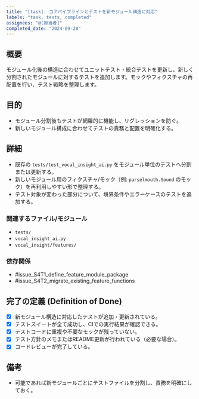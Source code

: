 ```yaml
---
title: "[task]: コアパイプラインとテストを新モジュール構造に対応"
labels: "task, tests, completed"
assignees: "@[担当者]"
completed_date: "2024-09-28"
---
```


## 概要

モジュール化後の構造に合わせてユニットテスト・統合テストを更新し、新しく分割されたモジュールに対するテストを追加します。モックやフィクスチャの再配置を行い、テスト戦略を整理します。

## 目的

- モジュール分割後もテストが網羅的に機能し、リグレッションを防ぐ。
- 新しいモジュール構成に合わせてテストの責務と配置を明確化する。

## 詳細

- 既存の `tests/test_vocal_insight_ai.py` をモジュール単位のテストへ分割または更新する。
- 新しいモジュール用のフィクスチャ/モック（例: `parselmouth.Sound` のモック）を再利用しやすい形で整理する。
- テスト対象が変わった部分について、境界条件やエラーケースのテストを追加する。

### 関連するファイル/モジュール

- `tests/`
- `vocal_insight_ai.py`
- `vocal_insight/features/`

### 依存関係

- #issue_S4T1_define_feature_module_package
- #issue_S4T2_migrate_existing_feature_functions

## 完了の定義 (Definition of Done)

- [x] 新モジュール構造に対応したテストが追加・更新されている。
- [x] テストスイートが全て成功し、CIでの実行結果が確認できる。
- [x] テストコードに重複や不要なモックが残っていない。
- [x] テスト方針のメモまたはREADME更新が行われている（必要な場合）。
- [x] コードレビューが完了している。

## 備考

- 可能であれば新モジュールごとにテストファイルを分割し、責務を明確にしておく。
